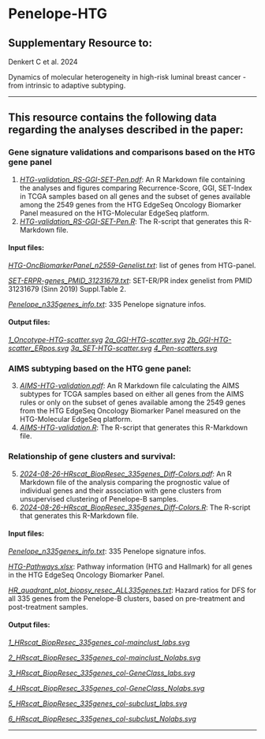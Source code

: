 # Penelope-HTG


## Supplementary Resource to:  

Denkert C et al. 2024 

Dynamics of molecular heterogeneity in high-risk luminal breast cancer - from intrinsic to adaptive subtyping.

************************************************************

## This resource contains the following data regarding the analyses described in the paper:

### Gene signature validations and comparisons based on the HTG gene panel

1. [*HTG-validation_RS-GGI-SET-Pen.pdf*](https://github.com/tkarn/Penelope-HTG/blob/main/HTG-validation_RS-GGI-SET-Pen.pdf):  An R Markdown file containing the analyses and figures comparing Recurrence-Score, GGI, SET-Index in TCGA samples based on all genes and the subset of genes available among the 2549 genes from the HTG EdgeSeq Oncology Biomarker Panel measured on the HTG-Molecular EdgeSeq platform.
2. [*HTG-validation_RS-GGI-SET-Pen.R*](https://github.com/tkarn/Penelope-HTG/blob/main/HTG-validation_RS-GGI-SET-Pen.R):  The R-script that generates this R-Markdown file.

#### Input files:
[*HTG-OncBiomarkerPanel_n2559-Genelist.txt*](https://github.com/tkarn/Penelope-HTG/blob/main/HTG-OncBiomarkerPanel_n2559-Genelist.txt): list of genes from HTG-panel.

[*SET-ERPR-genes_PMID_31231679.txt*](https://github.com/tkarn/Penelope-HTG/blob/main/SET-ERPR-genes_PMID_31231679.txt): SET-ER/PR index genelist from PMID 31231679 (Sinn 2019) Suppl.Table 2.

[*Penelope_n335genes_info.txt*](https://github.com/tkarn/Penelope-HTG/blob/main/Penelope_n335genes_info.txt): 335 Penelope signature infos.

#### Output files:
[*1_Oncotype-HTG-scatter.svg*](https://github.com/tkarn/Penelope-HTG/blob/main/1_Oncotype-HTG-scatter.svg)
[*2a_GGI-HTG-scatter.svg*](https://github.com/tkarn/Penelope-HTG/blob/main/2a_GGI-HTG-scatter.svg)
[*2b_GGI-HTG-scatter_ERpos.svg*](https://github.com/tkarn/Penelope-HTG/blob/main/2b_GGI-HTG-scatter_ERpos.svg)
[*3a_SET-HTG-scatter.svg*](https://github.com/tkarn/Penelope-HTG/blob/main/3a_SET-HTG-scatter.svg)
[*4_Pen-scatters.svg*](https://github.com/tkarn/Penelope-HTG/blob/main/4_Pen-scatters.svg)



### AIMS subtyping based on the HTG gene panel:

3. [*AIMS-HTG-validation.pdf*](https://github.com/tkarn/Penelope-HTG/blob/main/AIMS-HTG-validation.pdf):  An R Markdown file calculating the AIMS subtypes for TCGA samples based on either all genes from the AIMS rules or only on the subset of genes available among the 2549 genes from the HTG EdgeSeq Oncology Biomarker Panel measured on the HTG-Molecular EdgeSeq platform.
4. [*AIMS-HTG-validation.R*](https://github.com/tkarn/Penelope-HTG/blob/main/AIMS-HTG-validation.R):  The R-script that generates this R-Markdown file.




### Relationship of gene clusters and survival:
5. [*2024-08-26-HRscat_BiopResec_335genes_Diff-Colors.pdf*](https://github.com/tkarn/Penelope-HTG/blob/main/2024-08-26-HRscat_BiopResec_335genes_Diff-Colors.pdf):  An R Markdown file of the analysis comparing the prognostic value of individual genes and their association with gene clusters from unsupervised clustering of Penelope-B samples.
6. [*2024-08-26-HRscat_BiopResec_335genes_Diff-Colors.R*](https://github.com/tkarn/Penelope-HTG/blob/main/2024-08-26-HRscat_BiopResec_335genes_Diff-Colors.R):  The R-script that generates this R-Markdown file.

#### Input files:
[*Penelope_n335genes_info.txt*](https://github.com/tkarn/Penelope-HTG/blob/main/Penelope_n335genes_info.txt): 335 Penelope signature infos.

[*HTG-Pathways.xlsx*](https://github.com/tkarn/Penelope-HTG/blob/main/HTG-Pathways.xlsx): Pathway information (HTG and Hallmark) for all genes in the HTG EdgeSeq Oncology Biomarker Panel.

[*HR_quadrant_plot_biopsy_resec_ALL335genes.txt*](https://github.com/tkarn/Penelope-HTG/blob/main/HR_quadrant_plot_biopsy_resec_ALL335genes.txt): Hazard ratios for DFS for all 335 genes from the Penelope-B clusters, based on pre-treatment and post-treatment samples.

#### Output files:
[*1_HRscat_BiopResec_335genes_col-mainclust_labs.svg*](https://github.com/tkarn/Penelope-HTG/blob/main/1_HRscat_BiopResec_335genes_col-mainclust_labs.svg)

[*2_HRscat_BiopResec_335genes_col-mainclust_Nolabs.svg*](https://github.com/tkarn/Penelope-HTG/blob/main/2_HRscat_BiopResec_335genes_col-mainclust_Nolabs.svg)

[*3_HRscat_BiopResec_335genes_col-GeneClass_labs.svg*](https://github.com/tkarn/Penelope-HTG/blob/main/3_HRscat_BiopResec_335genes_col-GeneClass_labs.svg)

[*4_HRscat_BiopResec_335genes_col-GeneClass_Nolabs.svg*](https://github.com/tkarn/Penelope-HTG/blob/main/4_HRscat_BiopResec_335genes_col-GeneClass_Nolabs.svg)

[*5_HRscat_BiopResec_335genes_col-subclust_labs.svg*](https://github.com/tkarn/Penelope-HTG/blob/main/5_HRscat_BiopResec_335genes_col-subclust_labs.svg)

[*6_HRscat_BiopResec_335genes_col-subclust_Nolabs.svg*](https://github.com/tkarn/Penelope-HTG/blob/main/6_HRscat_BiopResec_335genes_col-subclust_Nolabs.svg)



************************************************************
